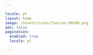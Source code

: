 ```yaml
---

locale: pt
layout: home
image: /assets/icons/favicon-96x96.png
ads: false
pagination:
  enabled: true
  locale: pt

---
```

